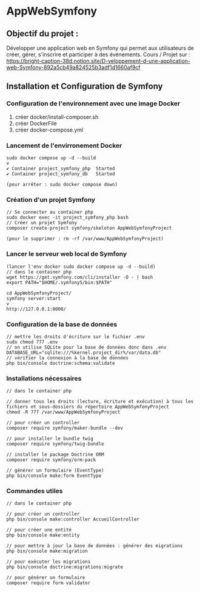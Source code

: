 # AppWebSymfony

## Objectif du projet :

Développer une application web en Symfony qui permet aux utilisateurs de créer, gérer, s'inscrire et participer à des événements.
Cours / Projet sur : https://bright-caption-38d.notion.site/D-veloppement-d-une-application-web-Symfony-892a5cb49a824525b3adf1d1660af9cf

## Installation et Configuration de Symfony

### Configuration de l'environnement avec une image Docker

1. créer docker/install-composer.sh
2. créer DockerFile
3. créer docker-compose.yml

### Lancement de l'envirronement Docker
    sudo docker compose up -d --build
    v
    ✔ Container project_symfony_php  Started
    ✔ Container project_symfony_db   Started

    (pour arrêter : sudo docker compose down)

### Création d'un projet Symfony
    // Se connecter au container php
    sudo docker exec -it project_symfony_php bash
    // Créer un projet Symfony
    composer create-project symfony/skeleton AppWebSymfonyProject
    
    (pour le supprimer : rm -rf /var/www/AppWebSymfonyProject)

### Lancer le serveur web local de Symfony
    (lancer l'env docker sudo docker compose up -d --build)
    // dans le container php
    wget https://get.symfony.com/cli/installer -O - | bash
    export PATH="$HOME/.symfony5/bin:$PATH"
    
    cd AppWebSymfonyProject/
    symfony server:start
    v
    http://127.0.0.1:8000/

### Configuration de la base de données
    // mettre les droits d'écriture sur le fichier .env
    sudo chmod 777 .env
    // on utilise SQLite pour la base de données donc dans .env
    DATABASE_URL="sqlite:///%kernel.project_dir%/var/data.db"
    // vérifier la connexion à la base de données
    php bin/console doctrine:schema:validate

### Installations nécessaires
    // dans le container php

    // donner tous les droits (lecture, écriture et exécution) à tous les fichiers et sous-dossiers du répertoire AppWebSymfonyProject
    chmod -R 777 /var/www/AppWebSymfonyProject

    // pour créer un controller
    composer require symfony/maker-bundle --dev

    // pour installer le bundle twig
    composer require symfony/twig-bundle

    // installer le package Doctrine ORM
    composer require symfony/orm-pack

    // générer un formulaire (EventType)
    php bin/console make:form EventType

### Commandes utiles
    // dans le container php

    // pour créer un controller
    php bin/console make:controller AccueilController

    // pour créer une entité
    php bin/console make:entity

    // pour mettre à jour la base de données : générer des migrations
    php bin/console make:migration

    // pour exécuter les migrations
    php bin/console doctrine:migrations:migrate

    // pour générer un formulaire
    composer require form validator

